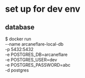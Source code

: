# set up for dev env
## database
$ docker run \
	--name arcaneflare-local-db \
    -p 5432:5432 \
    -e POSTGRES_DB=arcaneflare \
    -e POSTGRES_USER=dev \
	-e POSTGRES_PASSWORD=abc \
	-d postgres
